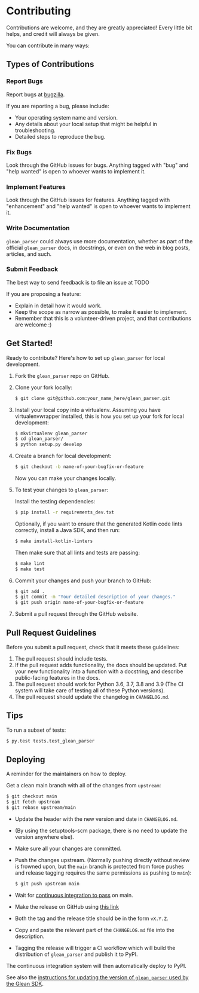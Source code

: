 # Contributing

Contributions are welcome, and they are greatly appreciated! Every little bit
helps, and credit will always be given.

You can contribute in many ways:

## Types of Contributions

### Report Bugs

Report bugs at
[bugzilla](https://bugzilla.mozilla.org/enter_bug.cgi?assigned_to=nobody%40mozilla.org&bug_ignored=0&bug_severity=normal&bug_status=NEW&cf_fission_milestone=---&cf_fx_iteration=---&cf_fx_points=---&cf_status_firefox65=---&cf_status_firefox66=---&cf_status_firefox67=---&cf_status_firefox_esr60=---&cf_status_thunderbird_esr60=---&cf_tracking_firefox65=---&cf_tracking_firefox66=---&cf_tracking_firefox67=---&cf_tracking_firefox_esr60=---&cf_tracking_firefox_relnote=---&cf_tracking_thunderbird_esr60=---&product=Data%20Platform%20and%20Tools&component=Glean%3A%20SDK&contenttypemethod=list&contenttypeselection=text%2Fplain&defined_groups=1&flag_type-203=X&flag_type-37=X&flag_type-41=X&flag_type-607=X&flag_type-721=X&flag_type-737=X&flag_type-787=X&flag_type-799=X&flag_type-800=X&flag_type-803=X&flag_type-835=X&flag_type-846=X&flag_type-855=X&flag_type-864=X&flag_type-916=X&flag_type-929=X&flag_type-930=X&flag_type-935=X&flag_type-936=X&flag_type-937=X&form_name=enter_bug&maketemplate=Remember%20values%20as%20bookmarkable%20template&op_sys=Unspecified&priority=P3&&rep_platform=Unspecified&status_whiteboard=%5Btelemetry%3Aglean-rs%3Am%3F%5D&target_milestone=---&version=unspecified).

If you are reporting a bug, please include:

- Your operating system name and version.
- Any details about your local setup that might be helpful in troubleshooting.
- Detailed steps to reproduce the bug.

### Fix Bugs

Look through the GitHub issues for bugs. Anything tagged with "bug" and "help
wanted" is open to whoever wants to implement it.

### Implement Features

Look through the GitHub issues for features. Anything tagged with "enhancement"
and "help wanted" is open to whoever wants to implement it.

### Write Documentation

`glean_parser` could always use more documentation, whether as part of the
official `glean_parser` docs, in docstrings, or even on the web in blog posts,
articles, and such.

### Submit Feedback

The best way to send feedback is to file an issue at TODO

If you are proposing a feature:

- Explain in detail how it would work.
- Keep the scope as narrow as possible, to make it easier to implement.
- Remember that this is a volunteer-driven project, and that contributions are
  welcome :)

## Get Started!

Ready to contribute? Here's how to set up `glean_parser` for local
development.

1. Fork the `glean_parser` repo on GitHub.

2. Clone your fork locally:

    ```sh
    $ git clone git@github.com:your_name_here/glean_parser.git
    ```

3. Install your local copy into a virtualenv. Assuming you have
   virtualenvwrapper installed, this is how you set up your fork for local
   development:

    ```sh
    $ mkvirtualenv glean_parser
    $ cd glean_parser/
    $ python setup.py develop
    ```

4. Create a branch for local development:

    ```sh
    $ git checkout -b name-of-your-bugfix-or-feature
    ```

    Now you can make your changes locally.

5. To test your changes to `glean_parser`:

   Install the testing dependencies:

    ```sh
    $ pip install -r requirements_dev.txt
    ```

   Optionally, if you want to ensure that the generated Kotlin code lints
   correctly, install a Java SDK, and then run:

    ```sh
    $ make install-kotlin-linters
    ```

   Then make sure that all lints and tests are passing:

    ```sh
    $ make lint
    $ make test
    ```

6. Commit your changes and push your branch to GitHub:

    ```sh
    $ git add .
    $ git commit -m "Your detailed description of your changes."
    $ git push origin name-of-your-bugfix-or-feature
    ```

7. Submit a pull request through the GitHub website.

## Pull Request Guidelines

Before you submit a pull request, check that it meets these guidelines:

1. The pull request should include tests.
2. If the pull request adds functionality, the docs should be updated. Put your
   new functionality into a function with a docstring, and describe
   public-facing features in the docs.
3. The pull request should work for Python 3.6, 3.7, 3.8 and 3.9 (The CI system
   will take care of testing all of these Python versions).
4. The pull request should update the changelog in `CHANGELOG.md`.

## Tips

To run a subset of tests:

```sh
$ py.test tests.test_glean_parser
```

## Deploying

A reminder for the maintainers on how to deploy.

Get a clean main branch with all of the changes from `upstream`:

```sh
$ git checkout main
$ git fetch upstream
$ git rebase upstream/main
```

- Update the header with the new version and date in `CHANGELOG.md`.

- (By using the setuptools-scm package, there is no need to update the
  version anywhere else).

- Make sure all your changes are committed.

- Push the changes upstream. (Normally pushing directly without review
  is frowned upon, but the `main` branch is protected from force
  pushes and release tagging requires the same permissions as pushing
  to `main`):

  ```sh
  $ git push upstream main
  ```

- Wait for [continuous integration to
  pass](https://circleci.com/gh/mozilla/glean_parser/tree/main) on main.

- Make the release on GitHub using [this
  link](https://github.com/mozilla/glean_parser/releases/new)

- Both the tag and the release title should be in the form `vX.Y.Z`.

- Copy and paste the relevant part of the `CHANGELOG.md` file into the
  description.

- Tagging the release will trigger a CI workflow which will build the
  distribution of `glean_parser` and publish it to PyPI.

The continuous integration system will then automatically deploy to
PyPI.

See also the [instructions for updating the version of `glean_parser`
used by the Glean
SDK](https://mozilla.github.io/glean/book/dev/upgrading-glean-parser.html).
